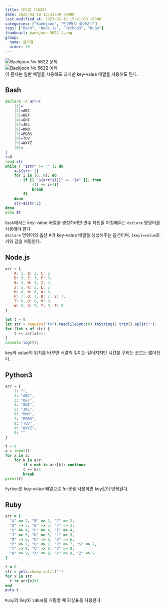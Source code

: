 ```yaml
---
title: 다이얼 (5622)
date: 2023-02-19 15:41:00 +0900
last_modified_at: 2023-02-19 15:41:00 +0900
categories: ["Baekjoon", "단계별로 풀어보기"]
tags: ["Bash", "Node.js", "Python3", "Ruby"]
thumbnail: baekjoon-5622-1.png
group:
  name: 문자열
  order: 10
---
```


![Baekjoon No.5622 문제](baekjoon-5622-1.png)  
![Baekjoon No.5622 예제](baekjoon-5622-1.png)  
이 문제는 일반 배열을 사용해도 되지만 key-value 배열을 사용해도 된다.

## Bash
```bash
declare -A arr=(
	[1]=
	[2]=ABC
	[3]=DEF
	[4]=GHI
	[5]=JKL
	[6]=MNO
	[7]=PQRS
	[8]=TUV
	[9]=WXYZ
	[0]=
)
t=0
read str
while [ "$str" != "" ]; do
	x=${str::1}
	for i in {0..9}; do
		if [[ "${arr[$i]}" =~ "$x" ]]; then
			((t += i+1))
			break
		fi
	done
	str=${str:1}
done
echo $t
```
`Bash`에서는 key-value 배열을 생성하려면 변수 타입을 지정해주는 `declare` 명령어를 사용해야 한다.  
`declare` 명령어의 옵션 A가 key-value 배열을 생성해주는 옵션이며, `[key]=value`로 키와 값을 매핑한다.

## Node.js
```javascript
arr = {
	A: 2, B: 2, C: 2,
	D: 3, E: 3, F: 3,
	G: 4, H: 4, I: 4,
	J: 5, K: 5, L: 5,
	M: 6, N: 6, O: 6,
	P: 7, Q: 7, R: 7, S: 7,
	T: 8, U: 8, V: 8,
	W: 9, X: 9, Y: 9, Z: 9
}

let t = 0
let str = require("fs").readFileSync(0).toString().trim().split("");
for (let x of str) {
	t += arr[x]+1;
}
console.log(t);
```
key와 value의 위치를 바꾸면 배열의 길이는 길어지지만 시간을 구하는 코드는 짧아진다.

## Python3
```python
arr = {
	1: "",
	2: "ABC",
	3: "DEF",
	4: "GHI",
	5: "JKL",
	6: "MNO",
	7: "PQRS",
	8: "TUV",
	9: "WXYZ",
	0: ""
}

t = 0
a = input()
for x in a:
    for k in arr:
        if x not in arr[k]: continue
        t += k+1
        break
print(t)
```
`Python`은 key-value 배열으로 for문을 사용하면 key값이 반복된다.

## Ruby
```ruby
arr = {
  "A" => 2, "B" => 2, "C" => 2,
  "D" => 3, "E" => 3, "F" => 3,
  "G" => 4, "H" => 4, "I" => 4,
  "J" => 5, "K" => 5, "L" => 5,
  "M" => 6, "N" => 6, "O" => 6,
  "P" => 7, "Q" => 7, "R" => 7, "S" => 7,
  "T" => 8, "U" => 8, "V" => 8,
  "W" => 9, "X" => 9, "Y" => 9, "Z" => 9
}

t = 0
str = gets.chomp.split("")
for x in str
  t += arr[x]+1
end
puts t
```
`Ruby`의 Key와 value를 매핑할 때 화살표를 사용한다.

